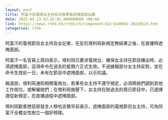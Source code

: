 ```yaml
---
layout: post
title: 阿富汗各電視女主持反抗無果後遮掩面部出鏡
date: 2022-05-23 03:42:01.000000000 +08:00
link: https://news.rthk.hk/rthk/ch/component/k2/1649692-20220523.htm
categories: rthk
---
```


阿富汗的電視節目女主持及女記者，在反抗塔利班新規定無結果之後，在直播時遮掩面部。

阿富汗一名官員上周四表示，塔利班已要求電視台，確保女主持在節目播出時，必須遮掩面部，這項命令在過去的星期六正式生效。不過據報部分女主持反對，並在命令生效前一日，未有在節目中遮掩面部，以示抗議。

報道說，塔利班通知相關電視台，若果有女主持不遵守規定，必須將她們調到其他工作崗位，或解僱她們；在塔利班施壓下，女主持在剛過去的周日節目中，已選擇遵從新規定，在直播過程中遮掩面部。

塔利班勸善懲惡部發言人穆哈吉爾早前表示，遮掩面部的電視節目女主持，可為阿富汗全體女性樹立一個好榜樣。
